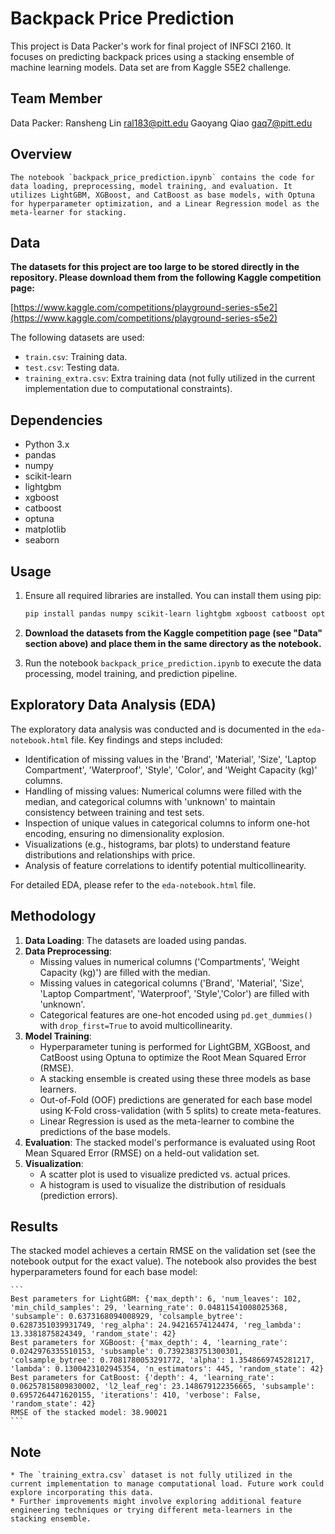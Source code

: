 # Backpack Price Prediction

This project is Data Packer's work for final project of INFSCI 2160. It focuses on predicting backpack prices using a stacking ensemble of machine learning models. Data set are from Kaggle S5E2 challenge.

## Team Member
Data Packer:
Ransheng Lin ral183@pitt.edu
Gaoyang Qiao gaq7@pitt.edu

##   Overview

    The notebook `backpack_price_prediction.ipynb` contains the code for data loading, preprocessing, model training, and evaluation. It utilizes LightGBM, XGBoost, and CatBoost as base models, with Optuna for hyperparameter optimization, and a Linear Regression model as the meta-learner for stacking.
##   Data

**The datasets for this project are too large to be stored directly in the repository. Please download them from the following Kaggle competition page:**

[https://www.kaggle.com/competitions/playground-series-s5e2](https://www.kaggle.com/competitions/playground-series-s5e2)

The following datasets are used:

* `train.csv`: Training data.
* `test.csv`: Testing data.
* `training_extra.csv`: Extra training data (not fully utilized in the current implementation due to computational constraints).

##   Dependencies

* Python 3.x
* pandas
* numpy
* scikit-learn
* lightgbm
* xgboost
* catboost
* optuna
* matplotlib
* seaborn

##   Usage

1.  Ensure all required libraries are installed. You can install them using pip:

    ```bash
    pip install pandas numpy scikit-learn lightgbm xgboost catboost optuna matplotlib seaborn
    ```

2.  **Download the datasets from the Kaggle competition page (see "Data" section above) and place them in the same directory as the notebook.**

3.  Run the notebook `backpack_price_prediction.ipynb` to execute the data processing, model training, and prediction pipeline.

##   Exploratory Data Analysis (EDA)

The exploratory data analysis was conducted and is documented in the `eda-notebook.html` file. Key findings and steps included:

* Identification of missing values in the 'Brand', 'Material', 'Size', 'Laptop Compartment', 'Waterproof', 'Style', 'Color', and 'Weight Capacity (kg)' columns.
* Handling of missing values: Numerical columns were filled with the median, and categorical columns with 'unknown' to maintain consistency between training and test sets.
* Inspection of unique values in categorical columns to inform one-hot encoding, ensuring no dimensionality explosion.
* Visualizations (e.g., histograms, bar plots) to understand feature distributions and relationships with price.
* Analysis of feature correlations to identify potential multicollinearity.

For detailed EDA, please refer to the `eda-notebook.html` file.

##   Methodology

1.  **Data Loading**: The datasets are loaded using pandas.
2.  **Data Preprocessing**:
    * Missing values in numerical columns ('Compartments', 'Weight Capacity (kg)') are filled with the median.
    * Missing values in categorical columns ('Brand', 'Material', 'Size', 'Laptop Compartment', 'Waterproof', 'Style','Color') are filled with 'unknown'.
    * Categorical features are one-hot encoded using `pd.get_dummies()` with `drop_first=True` to avoid multicollinearity.
3.  **Model Training**:
    * Hyperparameter tuning is performed for LightGBM, XGBoost, and CatBoost using Optuna to optimize the Root Mean Squared Error (RMSE).
    * A stacking ensemble is created using these three models as base learners.
    * Out-of-Fold (OOF) predictions are generated for each base model using K-Fold cross-validation (with 5 splits) to create meta-features.
    * Linear Regression is used as the meta-learner to combine the predictions of the base models.
4.  **Evaluation**: The stacked model's performance is evaluated using Root Mean Squared Error (RMSE) on a held-out validation set.
5.  **Visualization**:
    * A scatter plot is used to visualize predicted vs. actual prices.
    * A histogram is used to visualize the distribution of residuals (prediction errors).

##   Results

The stacked model achieves a certain RMSE on the validation set (see the notebook output for the exact value). The notebook also provides the best hyperparameters found for each base model:

    ```
    Best parameters for LightGBM: {'max_depth': 6, 'num_leaves': 102, 'min_child_samples': 29, 'learning_rate': 0.04811541008025368, 'subsample': 0.6373168094008929, 'colsample_bytree': 0.6287351039931749, 'reg_alpha': 24.94216574124474, 'reg_lambda': 13.3381875824349, 'random_state': 42}
    Best parameters for XGBoost: {'max_depth': 4, 'learning_rate': 0.0242976335510153, 'subsample': 0.7392383751300301, 'colsample_bytree': 0.7081780053291772, 'alpha': 1.3548669745281217, 'lambda': 0.1300423102945354, 'n_estimators': 445, 'random_state': 42}
    Best parameters for CatBoost: {'depth': 4, 'learning_rate': 0.06257815809830002, 'l2_leaf_reg': 23.148679122356665, 'subsample': 0.6957264471620155, 'iterations': 410, 'verbose': False, 'random_state': 42}
    RMSE of the stacked model: 38.90021
    ```

##   Note

    * The `training_extra.csv` dataset is not fully utilized in the current implementation to manage computational load. Future work could explore incorporating this data.
    * Further improvements might involve exploring additional feature engineering techniques or trying different meta-learners in the stacking ensemble.